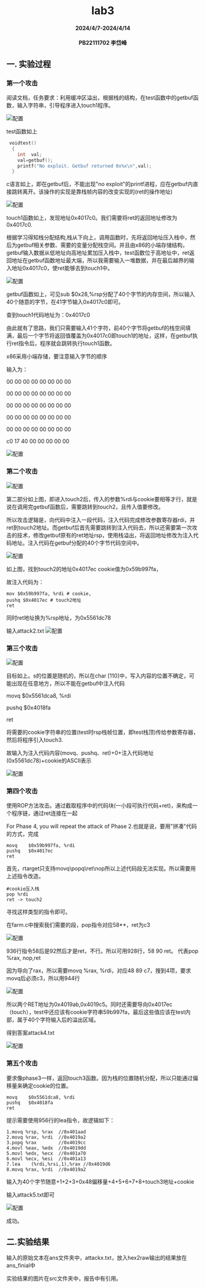 <style>
img{
     max-width:  400px 
     width: 50%;
     padding-left: 0%;
     
}
</style>

#     <center>lab3
#### <center>2024/4/7-2024/4/14
#### <center>PB22111702 李岱峰

## 一. 实验过程

### 第一个攻击

阅读文档，任务要求：利用缓冲区溢出，根据栈的结构，在test函数中的getbuf函数，输入字符串，引导程序进入touch1程序。

![配置](./src/phase1.png)

test函数如上
```C
 voidtest()
  {
    int  val;
    val=getbuf();
    printf("No exploit. Getbuf returned 0x%x\n",val);
  } 
```

c语言如上，即在getbuf后，不能出现"no exploit"的printf进程，应在getbuf内直接跳转离开。该操作的实现是靠栈帧内容的改变实现的(ret的操作地址)

![配置](./src/phase1_1.png)

touch1函数如上，发现地址0x4017c0。我们需要将ret的返回地址修改为0x4017c0.

根据学习得知栈分配结构,栈从下向上，调用函数时，先将返回地址压入栈中，然后为getbuf相关参数、需要的变量分配栈空间。并且由x86的小端存储结构，getbuf输入数据从低地址向高地址累加压入栈中，test函数位于高地址中，ret返回地址在getbuf函数地址最大端，所以我需要输入一堆数据，并在最后越界的输入地址0x4017c0，使ret能够去到touch1中。

![配置](./src/phase1_2.png)

getbuf函数如上，可见sub $0x28,%rsp分配了40个字节的内存空间，所以输入40个随意的字节，在41字节输入0x4017c0即可。

查到touch1代码地址为：0x4017c0

由此就有了思路，我们只需要输入41个字符，前40个字节将getbuf的栈空间填满，最后一个字节将返回值覆盖为0x4017c0即touch1的地址，这样，在getbuf执行ret指令后，程序就会跳转执行touch1函数。

x86采用小端存储，要注意输入字节的顺序

输入为：

00 00 00 00 00 00 00 00

00 00 00 00 00 00 00 00

00 00 00 00 00 00 00 00

00 00 00 00 00 00 00 00          

00 00 00 00 00 00 00 00

c0 17 40 00 00 00 00 00


![配置](./src/phase1.f.png)

### 第二个攻击

![配置](./src/phase2.png)

第二部分如上图，即进入touch2后，传入的参数%rdi与cookie要相等才行，就是说在调用完getbuf函数后，需要跳转到touch2，且传入值要修改。

所以攻击逻辑是，向代码中注入一段代码，注入代码完成修改参数寄存器rdi，并ret到touch2地址。而getbuf后首先需要跳转到注入代码去，所以还需要第一次攻击的技术，修改getbuf原有的ret地址rsp，使用栈溢出，将返回地址修改为注入代码地址。注入代码在getbuf分配的40个字节代码空间中。

![配置](./src/phase2_1.png)

如上图，找到touch2的地址0x4017ec cookie值为0x59b997fa，

故注入代码为：
```
mov $0x59b997fa, %rdi # cookie,
pushq $0x4017ec # touch2地址
ret
```
同时ret地址换为%rsp地址，为0x5561dc78

输入attack2.txt
![配置](./src/phase2_f.png)

### 第三个攻击

![配置](./src/phase3_1.png)

目标如上。s的位置是随机的，所以在char [110]中，写入内容的位置不确定，可能出现在任意地方，所以不能在getbuf中注入代码

movq    $0x5561dca8, %rdi

pushq   $0x4018fa

ret

将需要的cookie字符串的位置(test时rsp栈帧位置，即test栈顶)传给参数寄存器，然后将程序引入touch3.

故输入为注入代码内容(movq、pushq、ret)+0+注入代码地址(0x5561dc78)+cookie的ASCII表示

![配置](./src/phase3_f.png)

### 第四个攻击

使用ROP方法攻击。通过截取程序中的代码块(一小段可执行代码+ret)，来构成一个程序链，通过ret连接在一起

For Phase 4, you will repeat the attack of Phase 2.也就是说，要用"拼凑"代码的方式，完成
```
movq    $0x59b997fa, %rdi
pushq   $0x4017ec
ret
```
首先，rtarget只支持movq\popq\ret\nop所以上述代码段无法实现。所以需要用上述指令改造。
```
#cookie压入栈
pop %rdi
ret -> touch2
```
寻找这样类型的指令即可。

在farm.c中搜索我们需要的段，pop指令对应58**，ret为c3

![配置](./src/phase4_1.png)

936行指令58后是92然后才是ret，不行。所以可用928行，58 90 ret。
代表pop %rax, nop,ret

因为导向了rax，所以需要movq %rax, %rdi，对应48 89 c7，搜到4项，要求movq后必须c3，所以用944行

![配置](./src/phase4_2.png)

所以两个RET地址为0x4019ab,0x4019c5。同时还需要导向0x4017ec（touch），test中还应该有cookie字符串59b997fa，最后这些值应该在test内部，属于40个字符输入后的溢出区域。

得到答案attack4.txt

![配置](./src/phase4_f.png)

### 第五个攻击

要求像phase3一样，返回touch3函数。因为栈的位置随机分配，所以只能通过偏移量来确定cookie的位置。
```
movq    $0x5561dca8, %rdi
pushq   $0x4018fa
ret
```

提示需要使用956行的lea指令，故逻辑如下：

```
1.movq %rsp, %rax  //0x401aad
2.movq %rax, %rdi  //0x4019a2
3.popq %rax        //0x4019cc
4.movl %eax, %edx  //0x4019dd
5.movl %edx, %ecx  //0x401a70
6.movl %ecx, %esi  //0x401a13
7.lea    (%rdi,%rsi,1),%rax //0x4019d6
8.movq %rax, %rdi  //0x4019a2

```

输入为40个字节随意+1+2+3+0x48偏移量+4+5+6+7+8+touch3地址+cookie

输入attack5.txt即可

![配置](./src/phase5.png)

成功。

## 二.实验结果

输入的原始文本在ans文件夹中，attackx.txt，放入hex2raw输出的结果放在ans_finial中

实验结果的图片在src文件夹中，报告中有引用。

